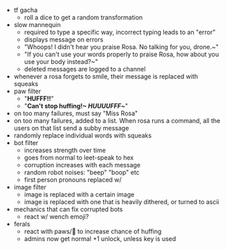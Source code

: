 - tf gacha
	- roll a dice to get a random transformation
- slow mannequin
	- required to type a specific way, incorrect typing leads to an "error"
	- displays message on errors
	- "Whoops! I didn't hear you praise Rosa. No talking for you, drone.~"
	- "If you can't use your words properly to praise Rosa, how about you use your body instead?~"
	- deleted messages are logged to a channel
- whenever a rosa forgets to smile, their message is replaced with squeaks
- paw filter
	- "**HUFFF!!**"
	- "**Can't stop huffing!~ *HUUUUFFF*~**"
- on too many failures, must say "Miss Rosa"
- on too many failures, added to a list. When rosa runs a command, all the users on that list send a subby message
- randomly replace individual words with squeaks
- bot filter
	- increases strength over time
	- goes from normal to leet-speak to hex
	- corruption increases with each message
	- random robot noises: "beep" "boop" etc
	- first person pronouns replaced w/ 
- image filter
	- image is replaced with a certain image
	- image is replaced with one that is heavily dithered, or turned to ascii
- mechanics that can fix corrupted bots
	- react w/ wench emoji?
- ferals
	- react with paws/:feet: to increase chance of huffing
	- admins now get normal +1 unlock, unless key is used

